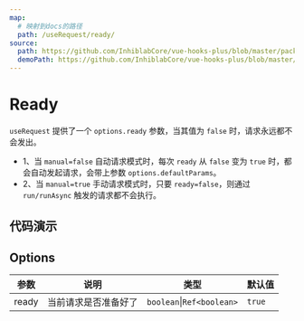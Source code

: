 ```yaml
---
map:
  # 映射到docs的路径
  path: /useRequest/ready/
source:
  path: https://github.com/InhiblabCore/vue-hooks-plus/blob/master/packages/hooks/src/useRequest/plugins/useAutoRunPlugin.ts
  demoPath: https://github.com/InhiblabCore/vue-hooks-plus/blob/master/packages/hooks/src/useRequest/docs/ready/demo/demo.vue
---
```


# Ready

`useRequest` 提供了一个 `options.ready` 参数，当其值为 `false` 时，请求永远都不会发出。

- 1、当 `manual=false` 自动请求模式时，每次 `ready` 从 `false` 变为 `true` 时，都会自动发起请求，会带上参数 `options.defaultParams`。
- 2、当 `manual=true` 手动请求模式时，只要 `ready=false`，则通过 `run/runAsync` 触发的请求都不会执行。

## 代码演示

<demo src="./demo/demo.vue"
  language="vue"
  title=""
  desc="每次 ready 从 false 变为 true 时，都会重新发起请求"> </demo>

## Options

| 参数  | 说明                 | 类型                      | 默认值 |
| ----- | -------------------- | ------------------------- | ------ |
| ready | 当前请求是否准备好了 | `boolean`\|`Ref<boolean>` | `true` |
